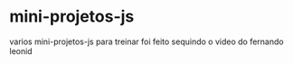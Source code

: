 # mini-projetos-js
varios mini-projetos-js para treinar foi feito sequindo o video do fernando leonid

